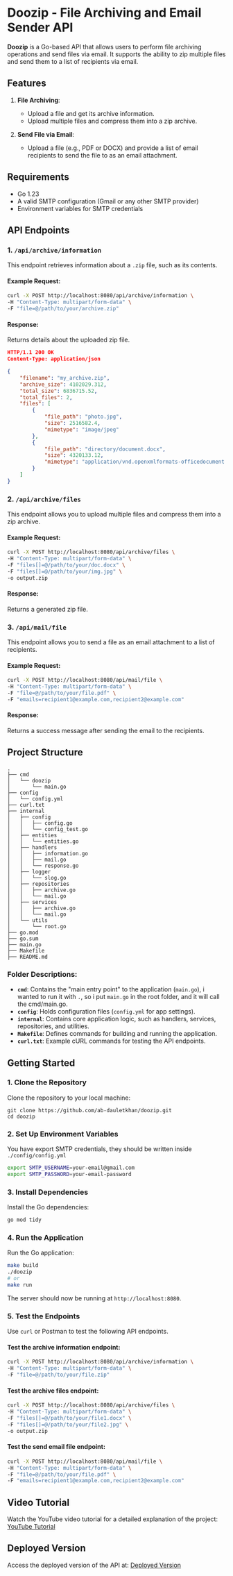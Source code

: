 # Doozip - File Archiving and Email Sender API

**Doozip** is a Go-based API that allows users to perform file archiving operations and send files via email. It supports the ability to zip multiple files and send them to a list of recipients via email.

## Features

1. **File Archiving**:
   - Upload a file and get its archive information.
   - Upload multiple files and compress them into a zip archive.

2. **Send File via Email**:
   - Upload a file (e.g., PDF or DOCX) and provide a list of email recipients to send the file to as an email attachment.

## Requirements

- Go 1.23
- A valid SMTP configuration (Gmail or any other SMTP provider)
- Environment variables for SMTP credentials

## API Endpoints

### 1. `/api/archive/information`

This endpoint retrieves information about a `.zip` file, such as its contents.

#### Example Request:
```bash
curl -X POST http://localhost:8080/api/archive/information \
-H "Content-Type: multipart/form-data" \
-F "file=@/path/to/your/archive.zip"
```

#### Response:
Returns details about the uploaded zip file.
```json
HTTP/1.1 200 OK
Content-Type: application/json

{
    "filename": "my_archive.zip",
    "archive_size": 4102029.312,
    "total_size": 6836715.52,
    "total_files": 2,
    "files": [
        {
            "file_path": "photo.jpg",
            "size": 2516582.4,
            "mimetype": "image/jpeg"
        },
        {
            "file_path": "directory/document.docx",
            "size": 4320133.12,
            "mimetype": "application/vnd.openxmlformats-officedocument.wordprocessingml.document"
        }
    ]
}
```

### 2. `/api/archive/files`

This endpoint allows you to upload multiple files and compress them into a zip archive.

#### Example Request:
```bash
curl -X POST http://localhost:8080/api/archive/files \
-H "Content-Type: multipart/form-data" \
-F "files[]=@/path/to/your/doc.docx" \
-F "files[]=@/path/to/your/img.jpg" \
-o output.zip
```

#### Response:
Returns a generated zip file.

### 3. `/api/mail/file`

This endpoint allows you to send a file as an email attachment to a list of recipients.

#### Example Request:
```bash
curl -X POST http://localhost:8080/api/mail/file \
-H "Content-Type: multipart/form-data" \
-F "file=@/path/to/your/file.pdf" \
-F "emails=recipient1@example.com,recipient2@example.com"
```

#### Response:
Returns a success message after sending the email to the recipients.

## Project Structure

```
.
├── cmd
│   └── doozip
│       └── main.go
├── config
│   └── config.yml
├── curl.txt
├── internal
│   ├── config
│   │   ├── config.go
│   │   └── config_test.go
│   ├── entities
│   │   └── entities.go
│   ├── handlers
│   │   ├── information.go
│   │   ├── mail.go
│   │   └── response.go
│   ├── logger
│   │   └── slog.go
│   ├── repositories
│   │   ├── archive.go
│   │   └── mail.go
│   ├── services
│   │   ├── archive.go
│   │   └── mail.go
│   └── utils
│       └── root.go
├── go.mod
├── go.sum
├── main.go
├── Makefile
├── README.md
```

### Folder Descriptions:

- **`cmd`**: Contains the "main entry point" to the application (`main.go`), i wanted to run it with `.`, so i put `main.go` in the root folder, and it will call the cmd/main.go.
- **`config`**: Holds configuration files (`config.yml` for app settings).
- **`internal`**: Contains core application logic, such as handlers, services, repositories, and utilities.
- **`Makefile`**: Defines commands for building and running the application.
- **`curl.txt`**: Example cURL commands for testing the API endpoints.

## Getting Started

### 1. Clone the Repository

Clone the repository to your local machine:

```
git clone https://github.com/ab-dauletkhan/doozip.git
cd doozip
```

### 2. Set Up Environment Variables

You have export SMTP credentials, they should be written inside `./config/config.yml`

```bash
export SMTP_USERNAME=your-email@gmail.com
export SMTP_PASSWORD=your-email-password
```

### 3. Install Dependencies

Install the Go dependencies:

```bash
go mod tidy
```

### 4. Run the Application

Run the Go application:

```bash
make build
./doozip
# or
make run
```

The server should now be running at `http://localhost:8080`.

### 5. Test the Endpoints

Use `curl` or Postman to test the following API endpoints.

#### Test the archive information endpoint:

```bash
curl -X POST http://localhost:8080/api/archive/information \
-H "Content-Type: multipart/form-data" \
-F "file=@/path/to/your/file.zip"
```

#### Test the archive files endpoint:

```bash
curl -X POST http://localhost:8080/api/archive/files \
-H "Content-Type: multipart/form-data" \
-F "files[]=@/path/to/your/file1.docx" \
-F "files[]=@/path/to/your/file2.jpg" \
-o output.zip
```

#### Test the send email file endpoint:

```bash
curl -X POST http://localhost:8080/api/mail/file \
-H "Content-Type: multipart/form-data" \
-F "file=@/path/to/your/file.pdf" \
-F "emails=recipient1@example.com,recipient2@example.com"
```

## Video Tutorial

Watch the YouTube video tutorial for a detailed explanation of the project:
[YouTube Tutorial](https://www.youtube.com/watch?v=example)

## Deployed Version

Access the deployed version of the API at:
[Deployed Version](http://doozip.example.com)
